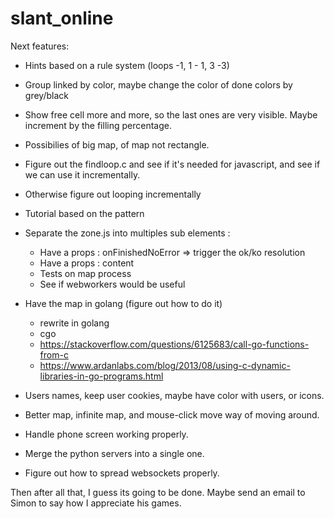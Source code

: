 # slant_online

Next features: 
- Hints based on a rule system (loops -1, 1 - 1, 3 -3)
- Group linked by color, maybe change the color of done colors by grey/black
- Show free cell more and more, so the last ones are very visible. Maybe increment by the filling percentage.
- Possibilies of big map, of map not rectangle.
- Figure out the findloop.c and see if it's needed for javascript, and see if we can use it incrementally.
- Otherwise figure out looping incrementally
- Tutorial based on the pattern
- Separate the zone.js into multiples sub elements :
  - Have a props : onFinishedNoError => trigger the ok/ko resolution
  - Have a props : content
  - Tests on map process
  - See if webworkers would be useful
- Have the map in golang (figure out how to do it)
  - rewrite in golang
  - cgo
  - https://stackoverflow.com/questions/6125683/call-go-functions-from-c
  - https://www.ardanlabs.com/blog/2013/08/using-c-dynamic-libraries-in-go-programs.html
- Users names, keep user cookies, maybe have color with users, or icons.
- Better map, infinite map, and mouse-click move way of moving around. 
- Handle phone screen working properly.

- Merge the python servers into a single one.
- Figure out how to spread websockets properly.

Then after all that, I guess its going to be done. Maybe send an email to Simon to say how I appreciate his games.
